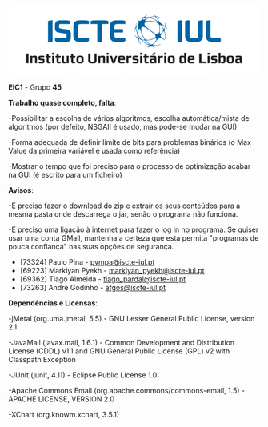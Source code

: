 ![alt text](/Logo.jpg)


**EIC1** - Grupo **45**

<link do vídeo>

**Trabalho quase completo, falta**:

-Possibilitar a escolha de vários algoritmos, escolha automática/mista de algoritmos (por defeito, NSGAII é usado, mas pode-se mudar na GUI)

-Forma adequada de definir limite de bits para problemas binários (o Max Value da primeira variável é usada como referência)

-Mostrar o tempo que foi preciso para o processo de optimização acabar na GUI (é escrito para um ficheiro)

**Avisos**:

-É preciso fazer o download do zip e extraír os seus conteúdos para a mesma pasta onde descarrega o jar, senão o programa não funciona.

-É preciso uma ligação à internet para fazer o log in no programa. Se quiser usar uma conta GMail, mantenha a certeza que esta permita "programas de pouca confiança" nas suas opções de segurança.

- [73324] Paulo Pina - pvmpa@iscte-iul.pt
- [69223] Markiyan Pyekh - markiyan_pyekh@iscte-iul.pt
- [69362] Tiago Almeida - tiago_pardal@iscte-iul.pt
- [73263] André Godinho - afgos@iscte-iul.pt

**Dependências e Licensas**: 

-jMetal (org.uma.jmetal, 5.5) - GNU Lesser General Public License, version 2.1 

-JavaMail (javax.mail, 1.6.1) -  Common Development and Distribution License (CDDL) v1.1 and GNU General Public License (GPL) v2 with Classpath Exception 

-JUnit (junit, 4.11) - Eclipse Public License 1.0 

-Apache Commons Email (org.apache.commons/commons-email, 1.5) - APACHE LICENSE, VERSION 2.0  

-XChart (org.knowm.xchart, 3.5.1)


